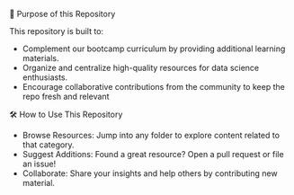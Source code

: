 🎯 Purpose of this Repository

This repository is built to:

- Complement our bootcamp curriculum by providing additional learning materials.
- Organize and centralize high-quality resources for data science enthusiasts.
- Encourage collaborative contributions from the community to keep the repo fresh and relevant

🛠️ How to Use This Repository

- Browse Resources: Jump into any folder to explore content related to that category.
- Suggest Additions: Found a great resource? Open a pull request or file an issue!
- Collaborate: Share your insights and help others by contributing new material.
